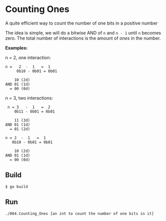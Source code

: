 Counting Ones
======================

A quite efficient way to count the number of one bits in a positive number

The idea is simple, we will do a bitwise AND of `n` and `n - 1` until `n` becomes zero.
The total number of interactions is the amount of *ones* in the number.

**Examples:**

n = 2, one interaction:
```
n =   2  -  1   =  1
     0b10 - 0b01 = 0b01

    10 (2d)
AND 01 (1d)
  = 00 (0d)

```

n = 3, two interactions:
```
 n = 3   -  1   =  2
    0b11 - 0b01 = 0b01

    11 (3d)
AND 01 (1d)
  = 01 (2d)

n = 2  -  1   =  1
   0b10 - 0b01 = 0b01

    10 (2d)
AND 01 (1d)
  = 00 (0d)

```

## Build

```
$ go build

```


## Run

```
./004.Counting_Ones [an int to count the number of one bits in it]
```
